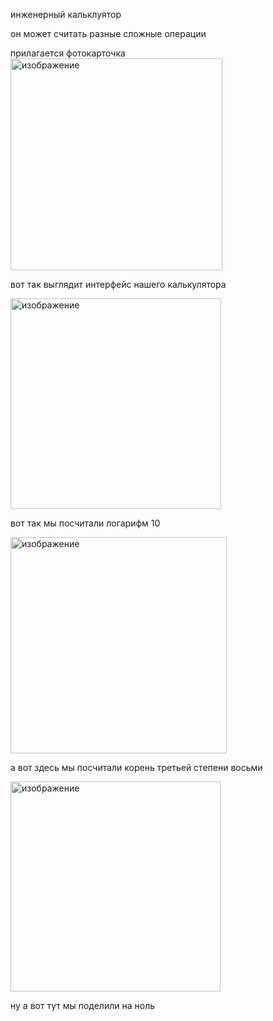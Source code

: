инженерный кальклуятор

он может считать разные сложные операции

прилагается фотокарточка
<img width="339" alt="изображение" src="https://github.com/user-attachments/assets/7a97f5ff-623c-46ad-937d-a58d7654c617" />

вот так выглядит интерфейс нашего калькулятора

<img width="337" alt="изображение" src="https://github.com/user-attachments/assets/3276e5c8-849e-4086-afaa-d6d0371c916d" />

вот так мы посчитали логарифм 10

<img width="346" alt="изображение" src="https://github.com/user-attachments/assets/915d6c78-52f8-4c02-861e-37e9c0012353" />

а вот здесь мы посчитали корень третьей степени восьми

<img width="336" alt="изображение" src="https://github.com/user-attachments/assets/1287c684-c2ed-4c28-a675-4ef8bf877dcf" />

ну а вот тут мы поделили на ноль
